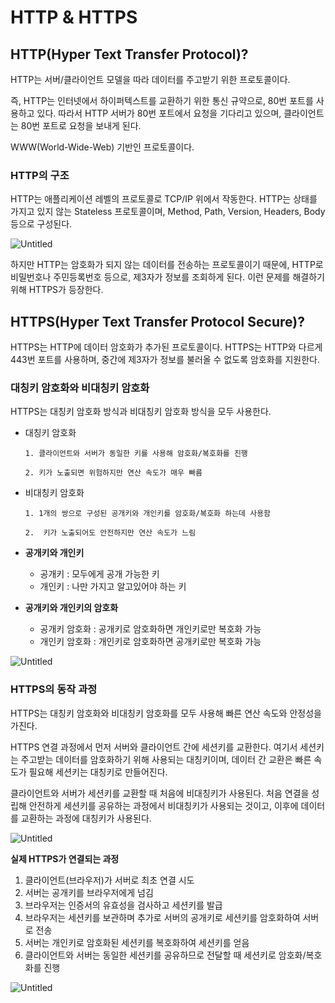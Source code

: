 # HTTP & HTTPS

## HTTP(Hyper Text Transfer Protocol)?

HTTP는 서버/클라이언트 모델을 따라 데이터를 주고받기 위한 프로토콜이다.

즉, HTTP는 인터넷에서 하이퍼텍스트를 교환하기 위한 통신 규약으로, 80번 포트를 사용하고 있다. 따라서 HTTP 서버가 80번 포트에서 요청을 기다리고 있으며, 클라이언트는 80번 포트로 요청을 보내게 된다.

WWW(World-Wide-Web) 기반인 프로토콜이다.

### HTTP의 구조

HTTP는 애플리케이션 레벨의 프로토콜로 TCP/IP 위에서 작동한다. HTTP는 상태를 가지고 있지 않는 Stateless 프로토콜이며, Method, Path, Version, Headers, Body 등으로 구성된다.

![Untitled](https://s3-us-west-2.amazonaws.com/secure.notion-static.com/b83010b8-ea98-4f6f-b6f8-b3d27ef90a54/Untitled.png)

하지만 HTTP는 암호화가 되지 않는 데이터를 전송하는 프로토콜이기 때문에, HTTP로 비밀번호나 주민등록번호 등으로, 제3자가 정보를 조회하게 된다. 이런 문제를 해결하기 위해 HTTPS가 등장한다.

## HTTPS(Hyper Text Transfer Protocol Secure)?

HTTPS는 HTTP에 데이터 암호화가 추가된 프로토콜이다. HTTPS는 HTTP와 다르게 443번 포트를 사용하며, 중간에 제3자가 정보를 불러올 수 없도록 암호화를 지원한다.

### 대칭키 암호화와 비대칭키 암호화

HTTPS는 대칭키 암호화 방식과 비대칭키 암호화 방식을 모두 사용한다.

- 대칭키 암호화

  ```
  1. 클라이언트와 서버가 동일한 키를 사용해 암호화/복호화를 진행
  
  2. 키가 노출되면 위험하지만 연산 속도가 매우 빠름
  ```

- 비대칭키 암호화

  ```
  1. 1개의 쌍으로 구성된 공개키와 개인키를 암호화/복호화 하는데 사용함
  
  2.  키가 노출되어도 안전하지만 연산 속도가 느림
  ```

- **공개키와 개인키**

  - 공개키 : 모두에게 공개 가능한 키
  - 개인키 : 나만 가지고 알고있어야 하는 키

- **공개키와 개인키의 암호화**

  - 공개키 암호화 : 공개키로 암호화하면 개인키로만 복호화 가능
  - 개인키 암호화 : 개인키로 암호화하면 공개키로만 복호화 가능

![Untitled](https://s3-us-west-2.amazonaws.com/secure.notion-static.com/321afb6e-7bf8-4e19-9bce-e14ec715dc41/Untitled.png)

### HTTPS의 동작 과정

HTTPS는 대칭키 암호화와 비대칭키 암호화를 모두 사용해 빠른 연산 속도와 안정성을 가진다.

HTTPS 연결 과정에서 먼저 서버와 클라이언트 간에 세션키를 교환한다. 여기서 세션키는 주고받는 데이터를 암호화하기 위해 사용되는 대칭키이며, 데이터 간 교환은 빠른 속도가 필요해 세션키는 대칭키로 만들어진다.

클라이언트와 서버가 세션키를 교환할 때 처음에 비대칭키가 사용된다. 처음 연결을 성립해 안전하게 세션키를 공유하는 과정에서 비대칭키가 사용되는 것이고, 이후에 데이터를 교환하는 과정에 대칭키가 사용된다.

![Untitled](https://s3-us-west-2.amazonaws.com/secure.notion-static.com/3e5fa79f-ea04-48a8-852a-385d97483906/Untitled.png)

**실제 HTTPS가 연결되는 과정**

1. 클라이언트(브라우저)가 서버로 최초 연결 시도
2. 서버는 공개키를 브라우저에게 넘김
3. 브라우저는 인증서의 유효성을 검사하고 세션키를 발급
4. 브라우저는 세션키를 보관하며 추가로 서버의 공개키로 세션키를 암호화하여 서버로 전송
5. 서버는 개인키로 암호화된 세션키를 복호화하여 세션키를 얻음
6. 클라이언트와 서버는 동일한 세션키를 공유하므로 전달할 때 세션키로 암호화/복호화를 진행

![Untitled](https://s3-us-west-2.amazonaws.com/secure.notion-static.com/821f9728-b483-469e-9665-09e4f59ab244/Untitled.png)